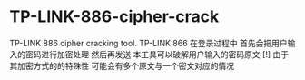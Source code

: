 # TP-LINK-886-cipher-crack
TP-LINK 886 cipher cracking tool.
TP-LINK 866 在登录过程中 首先会把用户输入的密码进行加密处理 然后再发送
本工具可以破解用户输入的密码原文
[!] 由于其加密方式的的特殊性 可能会有多个原文与一个密文对应的情况
